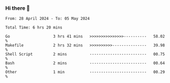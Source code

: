 ### Hi there 👋

<!--
**zhumeme/zhumeme** is a ✨ _special_ ✨ repository because its `README.md` (this file) appears on your GitHub profile.

Here are some ideas to get you started:

- 🔭 I’m currently working on ...
- 🌱 I’m currently learning ...
- 👯 I’m looking to collaborate on ...
- 🤔 I’m looking for help with ...
- 💬 Ask me about ...
- 📫 How to reach me: ...
- 😄 Pronouns: ...
- ⚡ Fun fact: ...
-->

<!--START_SECTION:waka-->

```all_time
From: 28 April 2024 - To: 05 May 2024

Total Time: 6 hrs 20 mins

Go                   3 hrs 41 mins   >>>>>>>>>>>>>>>----------   58.02 %
Makefile             2 hrs 32 mins   >>>>>>>>>>---------------   39.98 %
Shell Script         2 mins          -------------------------   00.75 %
Bash                 2 mins          -------------------------   00.64 %
Other                1 min           -------------------------   00.29 %
```

<!--END_SECTION:waka-->
